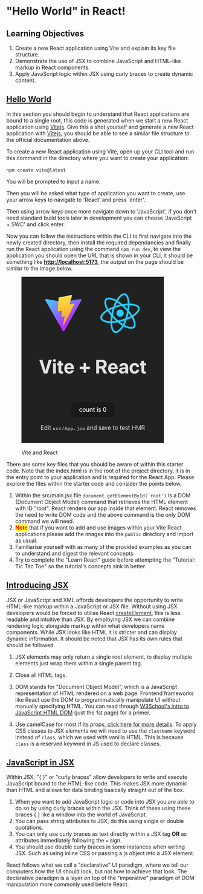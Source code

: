 # "Hello World" in React!

## Learning Objectives

1. Create a new React application using Vite and explain its key file structure.
2. Demonstrate the use of JSX to combine JavaScript and HTML-like markup in React components.
3. Apply JavaScript logic within JSX using curly braces to create dynamic content.

## <a href="https://react.dev/reference/react-dom/client/createRoot#usage" target="_blank">Hello World</a>

In this section you should begin to understand that React applications are bound to a single root, this code is generated when we start a new React application using <a href="https://vitejs.dev/guide/" target="_blank">Vitejs</a>. Give this a shot yourself and generate a new React application with <a href="https://vitejs.dev/guide/" target="_blank">Vitejs</a>, you should be able to see a similar file structure to the official documentation above.

To create a new React application using Vite, open up your CLI tool and run this command in the directory where you want to create your application:

`npm create vite@latest`

You will be prompted to input a name.

Then you will be asked what type of application you want to create, use your arrow keys to navigate to 'React' and press 'enter'.

Then using arrow keys once more navigate down to 'JavaScript', if you don't need standard build tools later in development you can choose 'JavaScript + SWC' and click enter.

Now you can follow the instructions within the CLI to first navigate into the newly created directory, then install the required dependancies and finally run the React application using the command `npm run dev`, to view the application you should open the URL that is shown in your CLI, it should be something like <a href="http://localhost:5173/" target="_blank">**http://localhost:5173**</a>, the output on the page should be similar to the image below. 

<figure><img src="../assets/vitejs.png" alt=""><figcaption><p>Vite and React</p></figcaption></figure>

There are some key files that you should be aware of within this starter code. Note that the index.html is in the root of the project directory, it is in the entry point to your application and is required for the React App. Please explore the files within the starter code and consider the points below,

1. Within the src/main.jsx file `document.getElementById('root')` is a DOM (Document Object Model) command that retrieves the HTML element with ID "root". React renders our app inside that element. React removes the need to write DOM code and the above command is the only DOM command we will need.
2. <mark style="color:red;">**Note**</mark> that if you want to add and use images within your Vite React applications please add the images into the `public` directory and import as usual.
3. Familiarise yourself with as many of the provided examples as you can to understand and digest the relevant concepts
4. Try to complete the "Learn React" guide before attempting the "Tutorial: Tic Tac Toe" so the tutorial's concepts sink in better.

## <a href="https://react.dev/learn/writing-markup-with-jsx" target="_blank">Introducing JSX</a>

JSX or JavaScript and XML affords developers the opportunity to write HTML-like markup within a JavaScript or JSX file. Without using JSX developers would be forced to utilise React <a href="https://react.dev/reference/react/createElement" target="_blank">createElement</a>, this is less readable and intuitive than JSX. By employing JSX we can combine rendering logic alongside markup within what developers name components. While JSX looks like HTML it is stricter and can display dynamic information. It should be noted that JSX has its own rules that should be followed.

1. JSX elements may only return a single root element, to display multiple elements just wrap them within a single parent tag.
2. Close all HTML tags.
3. DOM stands for "Document Object Model", which is a JavaScript representation of HTML rendered on a web page. Frontend frameworks like React use the DOM to programmatically manipulate UI without manually specifying HTML. You can read through <a href="https://www.w3schools.com/js/js_htmldom.asp" target="_blank">W3School's intro to JavaScript HTML DOM</a> (just the 1st page) for a primer.

4. Use camelCase for most if its props,<a href="https://react.dev/learn/writing-markup-with-jsx#3-camelcase-salls-most-of-the-things" target="_blank"> click here for more details</a>. To apply CSS classes to JSX elements we will need to use the `className` keyword instead of `class`, which we used with vanilla HTML. This is because `class` is a reserved keyword in JS used to declare classes.

## <a href="https://react.dev/learn/javascript-in-jsx-with-curly-braces" target="_blank">JavaScript in JSX</a>

Within JSX, "{ }" or "curly braces" allow developers to write and execute JavaScript bound to the HTML-like code. This makes JSX more dynamic than HTML and allows for data binding basically straight out of the box.

1. When you want to add JavaScript logic or code into JSX you are able to do so by using curly braces within the JSX. Think of these using these braces { } like a window into the world of JavaScript.
2. You can pass string attributes to JSX, do this using single or double quotations.
3. You can only use curly braces as text directly within a JSX tag **OR** as attributes immediately following the `=` sign.
4. You should use double curly braces in some instances when writing JSX. Such as using inline CSS or passing a js object into a JSX element. 

React follows what we call a "declarative" UI paradigm, where we tell our computers how the UI should look, but not how to achieve that look. The declarative paradigm is a layer on top of the "imperative" paradigm of DOM manipulation more commonly used before React.
